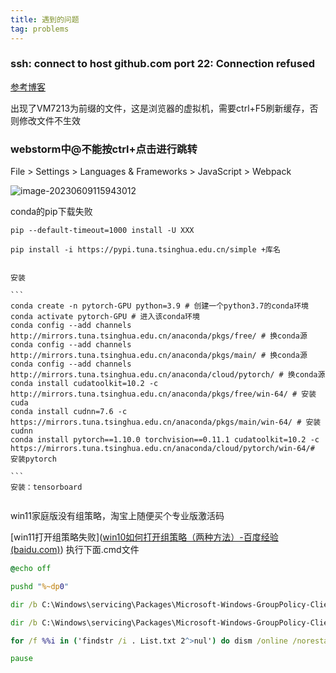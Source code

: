 ```yaml
---
title: 遇到的问题
tag: problems
---
```


### ssh: connect to host github.com port 22: Connection refused

[参考博客](https://zhuanlan.zhihu.com/p/524223202)



出现了VM7213为前缀的文件，这是浏览器的虚拟机，需要ctrl+F5刷新缓存，否则修改文件不生效





### webstorm中@不能按ctrl+点击进行跳转

File > Settings > Languages & Frameworks > JavaScript > Webpack

![image-20230609115943012](https://hrs-aliyunoss.oss-cn-beijing.aliyuncs.com/imges/20230917160836.png)



conda的pip下载失败

````
pip --default-timeout=1000 install -U XXX

pip install -i https://pypi.tuna.tsinghua.edu.cn/simple +库名


安装

```
conda create -n pytorch-GPU python=3.9 # 创建一个python3.7的conda环境
conda activate pytorch-GPU # 进入该conda环境
conda config --add channels http://mirrors.tuna.tsinghua.edu.cn/anaconda/pkgs/free/ # 换conda源
conda config --add channels http://mirrors.tuna.tsinghua.edu.cn/anaconda/pkgs/main/ # 换conda源
conda config --add channels http://mirrors.tuna.tsinghua.edu.cn/anaconda/cloud/pytorch/ # 换conda源
conda install cudatoolkit=10.2 -c http://mirrors.tuna.tsinghua.edu.cn/anaconda/pkgs/free/win-64/ # 安装 cuda
conda install cudnn=7.6 -c https://mirrors.tuna.tsinghua.edu.cn/anaconda/pkgs/main/win-64/ # 安装cudnn
conda install pytorch==1.10.0 torchvision==0.11.1 cudatoolkit=10.2 -c https://mirrors.tuna.tsinghua.edu.cn/anaconda/cloud/pytorch/win-64/# 安装pytorch

```
安装：tensorboard


````



win11家庭版没有组策略，淘宝上随便买个专业版激活码

[win11打开组策略失败]([win10如何打开组策略（两种方法）-百度经验 (baidu.com)](https://jingyan.baidu.com/article/7908e85c3fa786ef491ad242.html)) 执行下面.cmd文件

```cmd
@echo off

pushd "%~dp0"

dir /b C:\Windows\servicing\Packages\Microsoft-Windows-GroupPolicy-ClientExtensions-Package~3*.mum >List.txt

dir /b C:\Windows\servicing\Packages\Microsoft-Windows-GroupPolicy-ClientTools-Package~3*.mum >>List.txt

for /f %%i in ('findstr /i . List.txt 2^>nul') do dism /online /norestart /add-package:"C:\Windows\servicing\Packages\%%i"

pause
```

